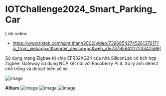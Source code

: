 # IOTChallenge2024_Smart_Parking_Car  
Link video:   
- https://www.tiktok.com/@nt.thanh2002/video/7396654274526137617?is_from_webapp=1&sender_device=pc&web_id=7379584111223342599|  

Sử dụng mạng Zigbee từ chip EFR32XG24 của nhà SiliconLab có tích hợp Zigbee. Gateway sử dụng NCP kết nối với Raspberry Pi  4. Xử lý ảnh detect chỗ trống và detect biển số xe

  ![image](https://github.com/user-attachments/assets/7fbe5c05-f36c-42a5-b513-69c8c0859c8f)
    
  __Altium__
  ![image](https://github.com/user-attachments/assets/633e7ec6-1cdf-42fd-a441-88974b72ad40)
  ![image](https://github.com/user-attachments/assets/ef6ffdf0-276e-40d4-8587-d7219ce16a7a)
  ![image](https://github.com/user-attachments/assets/c9a20d87-be71-4f69-9148-5a240d0cd5f3)  



